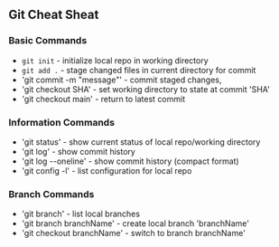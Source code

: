 ## Git Cheat Sheat

### Basic Commands

* `git init` - initialize local repo in working directory
* `git add .` - stage changed files in current directory for commit
* 'git commit -m "message"' - commit staged changes,
* 'git checkout SHA' - set working directory to state at commit 'SHA'
* 'git checkout main' - return to latest commit

### Information Commands
* 'git status' - show current status of local repo/working directory
* 'git log' - show commit history
* 'git log --oneline' - show commit history (compact format)
* 'git config -l' - list configuration for local repo

### Branch Commands
* 'git branch' - list local branches
* 'git branch branchName' - create local branch 'branchName'
* 'git checkout branchName' - switch to branch branchName'
